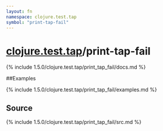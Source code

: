 ```yaml
---
layout: fn
namespace: clojure.test.tap
symbol: "print-tap-fail"
---
```


# [clojure.test.tap](../)/print-tap-fail

{% include 1.5.0/clojure.test.tap/print_tap_fail/docs.md %}

##Examples

{% include 1.5.0/clojure.test.tap/print_tap_fail/examples.md %}
## Source
{% include 1.5.0/clojure.test.tap/print_tap_fail/src.md %}

